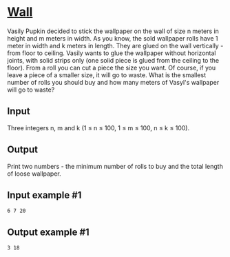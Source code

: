 # [Wall](https://www.e-olymp.com/en/problems/2595)

Vasily Pupkin decided to stick the wallpaper on the wall of size n meters in height and m meters in width. As you know, the sold wallpaper rolls have 1 meter in width and k meters in length. They are glued on the wall vertically - from floor to ceiling. Vasily wants to glue the wallpaper without horizontal joints, with solid strips only (one solid piece is glued from the ceiling to the floor). From a roll you can cut a piece the size you want. Of course, if you leave a piece of a smaller size, it will go to waste. What is the smallest number of rolls you should buy and how many meters of Vasyl's wallpaper will go to waste?

## Input
Three integers n, m and k (1 ≤ n ≤ 100, 1 ≤ m ≤ 100, n ≤ k ≤ 100).

## Output
Print two numbers - the minimum number of rolls to buy and the total length of loose wallpaper.

## Input example #1
```
6 7 20
```

## Output example #1
```
3 18
```
